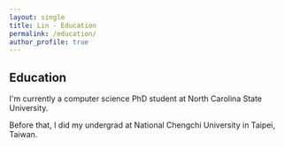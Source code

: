 ```yaml
---
layout: single
title: Lin - Education
permalink: /education/
author_profile: true
---
```


## Education

I'm currently a computer science PhD student at North Carolina State University.

Before that, I did my undergrad at National Chengchi University in Taipei, Taiwan.
